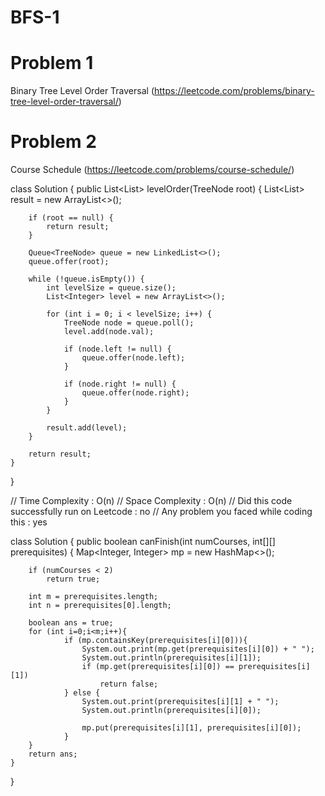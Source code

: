 # BFS-1
# Problem 1
Binary Tree Level Order Traversal (https://leetcode.com/problems/binary-tree-level-order-traversal/)

# Problem 2
Course Schedule (https://leetcode.com/problems/course-schedule/)


class Solution {
    public List<List<Integer>> levelOrder(TreeNode root) {
        List<List<Integer>> result = new ArrayList<>();
        
        if (root == null) {
            return result;
        }
        
        Queue<TreeNode> queue = new LinkedList<>();
        queue.offer(root);
        
        while (!queue.isEmpty()) {
            int levelSize = queue.size();
            List<Integer> level = new ArrayList<>();
            
            for (int i = 0; i < levelSize; i++) {
                TreeNode node = queue.poll();
                level.add(node.val);
                
                if (node.left != null) {
                    queue.offer(node.left);
                }
                
                if (node.right != null) {
                    queue.offer(node.right);
                }                
            }    
            
            result.add(level);
        }
        
        return result;
    }
}


// Time Complexity : O(n)
// Space Complexity : O(n)
// Did this code successfully run on Leetcode : no
// Any problem you faced while coding this : yes

class Solution {
    public boolean canFinish(int numCourses, int[][] prerequisites) {
        Map<Integer, Integer> mp = new HashMap<>();

        if (numCourses < 2)
            return true;

        int m = prerequisites.length;
        int n = prerequisites[0].length;

        boolean ans = true;
        for (int i=0;i<m;i++){
                if (mp.containsKey(prerequisites[i][0])){
                    System.out.print(mp.get(prerequisites[i][0]) + " ");
                    System.out.println(prerequisites[i][1]);
                    if (mp.get(prerequisites[i][0]) == prerequisites[i][1])
                        return false;
                } else {
                    System.out.print(prerequisites[i][1] + " ");
                    System.out.println(prerequisites[i][0]);
                    
                    mp.put(prerequisites[i][1], prerequisites[i][0]);
                }
        }
        return ans;
    }
}
